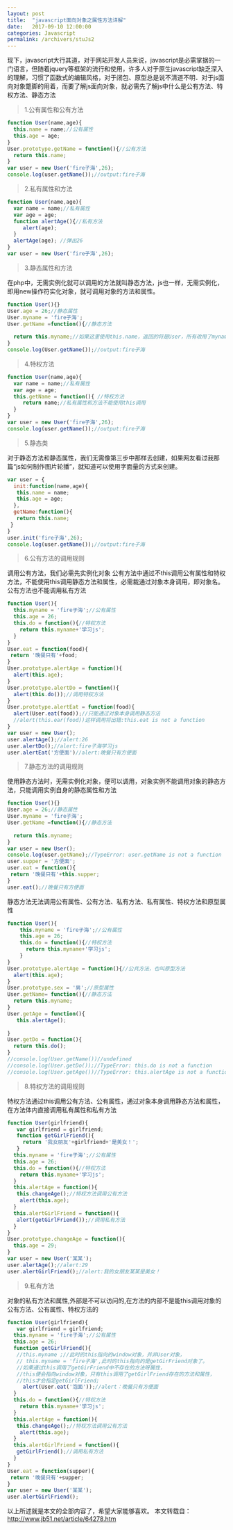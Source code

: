 ```yaml
---
layout: post
title:  "javascript面向对象之属性方法详解"
date:   2017-09-10 12:00:00
categories: Javascript
permalink: /archivers/stuJs2
---
```

现下，javascript大行其道，对于网站开发人员来说，javascript是必需掌据的一门语言，但随着jquery等框架的流行和使用，许多人对于原生javascript缺乏深入的理解，习惯了函数式的编辑风格，对于闭包、原型总是说不清道不明．对于js面向对象蹩脚的用着，而要了解js面向对象，就必需先了解js中什么是公有方法、特权方法、静态方法

> 1.公有属性和公有方法

```javascript
function User(name,age){
  this.name = name;//公有属性
  this.age = age;
}
User.prototype.getName = function(){//公有方法
  return this.name;
}
var user = new User('fire子海',26);
console.log(user.getName());//output:fire子海
```

> 2.私有属性和方法

```javascript
function User(name,age){
  var name = name;//私有属性
  var age = age;
  function alertAge(){//私有方法
     alert(age);
  }
  alertAge(age); //弹出26
}
var user = new User('fire子海',26);
```

> 3.静态属性和方法

在php中，无需实例化就可以调用的方法就叫静态方法，js也一样，无需实例化，即用new操作符实化对象，就可调用对象的方法和属性。

```javascript
function User(){}
User.age = 26;//静态属性
User.myname = 'fire子海';
User.getName =function(){//静态方法
  
  return this.myname;//如果这里使用this.name，返回的将是User，所有改用了myname，
}
console.log(User.getName());//output:fire子海
```

> 4.特权方法

```javascript
function User(name,age){
  var name = name;//私有属性
  var age = age;
  this.getName = function(){ //特权方法
     return name;//私有属性和方法不能使用this调用
  }
}
var user = new User('fire子海',26);
console.log(user.getName());//output:fire子海
```

> 5.静态类

对于静态方法和静态属性，我们无需像第三步中那样去创建，如果网友看过我那篇“js如何制作图片轮播”，就知道可以使用字面量的方式来创建。

```javascript
var user = {
  init:function(name,age){
   this.name = name;
   this.age = age;
  },
  getName:function(){
   return this.name;
 }
}
user.init('fire子海',26);
console.log(user.getName());//output:fire子海
```

> 6.公有方法的调用规则

调用公有方法，我们必需先实例化对象
公有方法中通过不this调用公有属性和特权方法，不能使用this调用静态方法和属性，必需裁通过对象本身调用，即对象名。公有方法也不能调用私有方法

```javascript
function User(){
  this.myname = 'fire子海';//公有属性
  this.age = 26;
  this.do = function(){//特权方法
    return this.myname+'学习js';
  }
}
User.eat = function(food){
 return '晚餐只有'+food;
}
User.prototype.alertAge = function(){
  alert(this.age);
}
User.prototype.alertDo = function(){
  alert(this.do());//调用特权方法
}
User.prototype.alertEat = function(food){
  alert(User.eat(food));//只能通过对象本身调用静态方法
  //alert(this.ear(food))这样调用将出错:this.eat is not a function
}
var user = new User();
user.alertAge();//alert:26
user.alertDo();//alert:fire子海学习js
user.alertEat('方便面')//alert:晚餐只有方便面
```
> 7.静态方法的调用规则

使用静态方法时，无需实例化对象，便可以调用，对象实例不能调用对象的静态方法，只能调用实例自身的静态属性和方法

```javascript
function User(){}
User.age = 26;//静态属性
User.myname = 'fire子海';
User.getName =function(){//静态方法
  
  return this.myname;
}
var user = new User();
console.log(user.getName);//TypeError: user.getName is not a function
user.supper = '方便面';
user.eat = function(){
 return '晚餐只有'+this.supper;
}
user.eat();//晚餐只有方便面
```

静态方法无法调用公有属性、公有方法、私有方法、私有属性、特权方法和原型属性

```javascript
function User(){
    this.myname = 'fire子海';//公有属性
    this.age = 26;
    this.do = function(){//特权方法
      return this.myname+'学习js';
    }
}
User.prototype.alertAge = function(){//公共方法，也叫原型方法
  alert(this.age);
}
User.prototype.sex = '男';//原型属性
User.getName= function(){//静态方法
  return this.myname;
}
User.getAge = function(){
   this.alertAge();
  
}
User.getDo = function(){
  return this.do();
}
//console.log(User.getName())//undefined
//console.log(User.getDo());//TypeError: this.do is not a function
//console.log(User.getAge())//TypeError: this.alertAge is not a function
```

> 8.特权方法的调用规则

特权方法通过this调用公有方法、公有属性，通过对象本身调用静态方法和属性，在方法体内直接调用私有属性和私有方法

```javascript
function User(girlfriend){
   var girlfriend = girlfriend;
   function getGirlFriend(){ 
     return '我女朋友'+girlfriend+'是美女！';
   }
  this.myname = 'fire子海';//公有属性
  this.age = 26;
  this.do = function(){//特权方法
    return this.myname+'学习js';
  }
  this.alertAge = function(){
   this.changeAge();//特权方法调用公有方法
    alert(this.age);
  }
  this.alertGirlFriend = function(){
   alert(getGirlFriend());//调用私有方法
  }
}
User.prototype.changeAge = function(){
  this.age = 29;
}
var user = new User('某某');
user.alertAge();//alert:29
user.alertGirlFriend();//alert:我的女朋友某某是美女！
```

> 9.私有方法

对象的私有方法和属性,外部是不可以访问的,在方法的内部不是能this调用对象的公有方法、公有属性、特权方法的

```javascript
function User(girlfriend){
   var girlfriend = girlfriend;
  this.myname = 'fire子海';//公有属性
  this.age = 26;
  function getGirlFriend(){ 
   //this.myname ;//此时的this指向的window对象，并非User对象，
   // this.myname = 'fire子海',此时的this指向的是getGirFriend对象了。
   //如果通过this调用了getGirFriend中不存在的方法呀属性，
   //this便会指向window对象，只有this调用了getGirlFriend存在的方法和属性，
   //this才会指定getGirlFriend;
     alert(User.eat('泡面'));//alert：晚餐只有方便面
  }
  this.do = function(){//特权方法
    return this.myname+'学习js';
  }
  this.alertAge = function(){
   this.changeAge();//特权方法调用公有方法
    alert(this.age);
  }
  this.alertGirlFriend = function(){
   getGirlFriend();//调用私有方法
  }
}
User.eat = function(supper){
 return '晚餐只有'+supper;
}
var user = new User('某某');
user.alertGirlFriend();
```

以上所述就是本文的全部内容了，希望大家能够喜欢。
本文转载自：http://www.jb51.net/article/64278.htm

